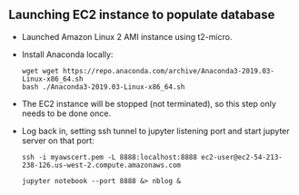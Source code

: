## Launching EC2 instance to populate database

- Launched Amazon Linux 2 AMI instance using t2-micro.
- Install Anaconda locally:

    ```
    wget wget https://repo.anaconda.com/archive/Anaconda3-2019.03-Linux-x86_64.sh
    bash ./Anaconda3-2019.03-Linux-x86_64.sh
    ```

- The EC2 instance will be stopped (not terminated), so this step only needs to be done once.
- Log back in, setting ssh tunnel to jupyter listening port and start jupyter server on that port:

    ```
    ssh -i myawscert.pem -L 8888:localhost:8888 ec2-user@ec2-54-213-238-126.us-west-2.compute.amazonaws.com

    jupyter notebook --port 8888 &> nblog &
    ```